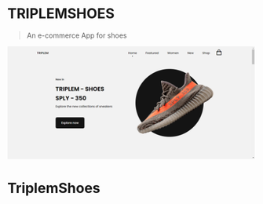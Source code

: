 # TRIPLEMSHOES

> An e-commerce App for shoes

![Frontend](assets/img/triplemshoes.png)
# TriplemShoes
